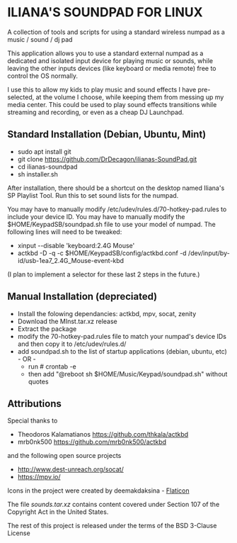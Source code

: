 # ILIANA'S SOUNDPAD FOR LINUX

A collection of tools and scripts for using a standard wireless numpad as a music / sound / dj pad

This application allows you to use a standard external numpad as a dedicated and isolated input device for playing music or sounds, while leaving the other inputs devices (like keyboard or media remote) free to control the OS normally.

I use this to allow my kids to play music and sound effects I have pre-selected, at the volume I choose, while keeping them from messing up my media center.  This could be used to play sound effects transitions while streaming and recording, or even as a cheap DJ Launchpad.



## Standard Installation (Debian, Ubuntu, Mint)

* sudo apt install git
* git clone https://github.com/DrDecagon/ilianas-SoundPad.git
* cd ilianas-soundpad
* sh installer.sh

After installation, there should be a shortcut on the desktop named Iliana's SP Playlist Tool. Run this to set sound lists for the numpad.

You may have to manually modify /etc/udev/rules.d/70-hotkey-pad.rules to include your device ID.
You may have to manually modify the $HOME/KeypadSB/soundpad.sh file to use your model of numpad. The following lines will need to be tweaked:
  * xinput --disable 'keyboard:2.4G Mouse'
  * actkbd -D -q -c $HOME/KeypadSB/config/actkbd.conf -d /dev/input/by-id/usb-1ea7_2.4G_Mouse-event-kbd

(I plan to implement a selector for these last 2 steps in the future.)



## Manual Installation (depreciated)

* Install the folowing dependancies: actkbd, mpv, socat, zenity
* Download the MInst.tar.xz release
* Extract the package
* modify the 70-hotkey-pad.rules file to match your numpad's device IDs and then copy it to /etc/udev/rules.d/
* add soundpad.sh to the list of startup applications (debian, ubuntu, etc) - OR -
  * run # crontab -e
  * then add "@reboot sh $HOME/Music/Keypad/soundpad.sh" without quotes



## Attributions

Special thanks to
* Theodoros Kalamatianos https://github.com/thkala/actkbd
* mrb0nk500 https://github.com/mrb0nk500/actkbd 

and the following open source projects
* http://www.dest-unreach.org/socat/
* https://mpv.io/

Icons in the project were created by deemakdaksina - <a href="https://www.flaticon.com/free-icons/keypad" title="keypad icons">Flaticon</a> 

The file *sounds.tar.xz* contains content covered under Section 107 of the Copyright Act in the United States. 

The rest of this project is released under the terms of the BSD 3-Clause License
